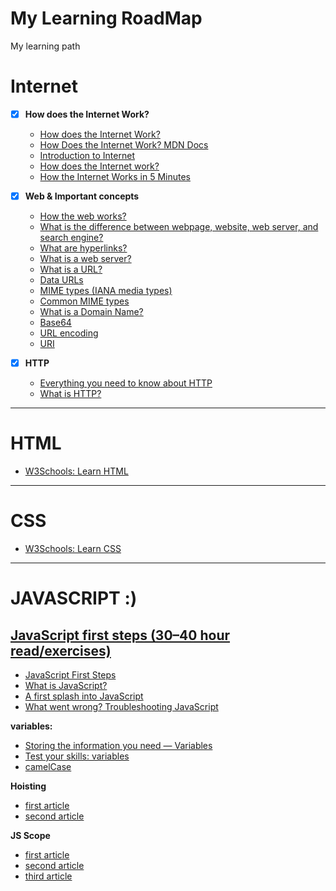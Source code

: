 # My Learning RoadMap
My learning path


# Internet

- [x] **How does the Internet Work?**
    - [How does the Internet Work?](https://cs.fyi/guide/how-does-internet-work)
    - [How Does the Internet Work? MDN Docs](https://developer.mozilla.org/en-US/docs/Learn/Common_questions/How_does_the_Internet_work)
    - [Introduction to Internet](https://roadmap.sh/guides/what-is-internet)
    - [How does the Internet work?](https://www.youtube.com/watch?v=TNQsmPf24go)
    - [How the Internet Works in 5 Minutes](https://www.youtube.com/watch?v=7_LPdttKXPc)

- [x] **Web & Important concepts**
  - [How the web works?](https://developer.mozilla.org/en-US/docs/Learn/Getting_started_with_the_web/How_the_Web_works)
  - [What is the difference between webpage, website, web server, and search engine?](https://developer.mozilla.org/en-US/docs/Learn/Common_questions/Web_mechanics/Pages_sites_servers_and_search_engines)
  - [What are hyperlinks?](https://developer.mozilla.org/en-US/docs/Learn/Common_questions/Web_mechanics/What_are_hyperlinks)
  - [What is a web server?](https://developer.mozilla.org/en-US/docs/Learn/Common_questions/Web_mechanics/What_is_a_web_server)
  - [What is a URL?](https://developer.mozilla.org/en-US/docs/Learn/Common_questions/Web_mechanics/What_is_a_URL)
  - [Data URLs](https://developer.mozilla.org/en-US/docs/Web/HTTP/Basics_of_HTTP/Data_URLs)
  - [MIME types (IANA media types)](https://developer.mozilla.org/en-US/docs/Web/HTTP/Basics_of_HTTP/MIME_types)
  - [Common MIME types](https://developer.mozilla.org/en-US/docs/Web/HTTP/Basics_of_HTTP/MIME_types/Common_types)
  - [What is a Domain Name?](https://developer.mozilla.org/en-US/docs/Learn/Common_questions/Web_mechanics/What_is_a_domain_name)
  - [Base64](https://developer.mozilla.org/en-US/docs/Glossary/Base64)
  - [URL encoding](https://en.wikipedia.org/wiki/Percent-encoding)
  - [URI](https://developer.mozilla.org/en-US/docs/Glossary/URI)

- [x] **HTTP**
  - [Everything you need to know about HTTP](https://cs.fyi/guide/http-in-depth)
  - [What is HTTP?](https://www.cloudflare.com/en-gb/learning/ddos/glossary/hypertext-transfer-protocol-http/)


***  
# HTML
  - [W3Schools: Learn HTML](https://www.w3schools.com/html/default.asp)

***
# CSS
  - [W3Schools: Learn CSS](https://www.w3schools.com/css/)

***
# JAVASCRIPT :)

## [**JavaScript first steps (30–40 hour read/exercises)**](https://developer.mozilla.org/en-US/docs/Learn/JavaScript/First_steps)
  - [JavaScript First Steps](https://developer.mozilla.org/en-US/docs/Learn/JavaScript/First_steps)
  - [What is JavaScript?](https://developer.mozilla.org/en-US/docs/Learn/JavaScript/First_steps/What_is_JavaScript)
  - [A first splash into JavaScript](https://developer.mozilla.org/en-US/docs/Learn/JavaScript/First_steps/A_first_splash)
  - [What went wrong? Troubleshooting JavaScript](https://developer.mozilla.org/en-US/docs/Learn/JavaScript/First_steps/What_went_wrong)

  **variables:**
  - [Storing the information you need — Variables](https://developer.mozilla.org/en-US/docs/Learn/JavaScript/First_steps/Variables)
  - [Test your skills: variables](https://developer.mozilla.org/en-US/docs/Learn/JavaScript/First_steps/Test_your_skills:_variables)
  - [camelCase](https://developer.mozilla.org/en-US/docs/Glossary/Camel_case)
  

  **Hoisting**
  - [first article](https://www.freecodecamp.org/news/what-is-hoisting-in-javascript/)
  - [second article](https://www.programiz.com/javascript/hoisting)

  **JS Scope**
  - [first article](https://www.w3schools.com/js/js_scope.asp)
  - [second article](https://www.programiz.com/javascript/variable-scope)
  - [third article](https://blog.webdevsimplified.com/2022-10/js-scoping/)



